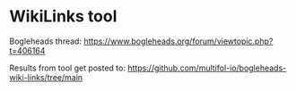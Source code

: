 # WikiLinks tool

Bogleheads thread: https://www.bogleheads.org/forum/viewtopic.php?t=406164

Results from tool get posted to: https://github.com/multifol-io/bogleheads-wiki-links/tree/main

